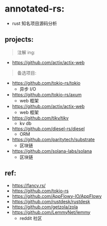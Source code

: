 # annotated-rs:

- rust 知名项目源码分析

## projects:

> 注解 ing:

- https://github.com/actix/actix-web

> 备选项目:

- https://github.com/tokio-rs/tokio
    - 异步 I/O
- https://github.com/tokio-rs/axum
    - web 框架
- https://github.com/actix/actix-web
    - web 框架
- https://github.com/tikv/tikv
    - kv db
- https://github.com/diesel-rs/diesel
    - ORM
- https://github.com/paritytech/substrate
    - 区块链
- https://github.com/solana-labs/solana
    - 区块链

## ref:

- https://fancy.rs/
- https://github.com/tokio-rs
- https://github.com/AppFlowy-IO/AppFlowy
- https://github.com/rustdesk/rustdesk
- https://github.com/getzola/zola
- https://github.com/LemmyNet/lemmy
    - reddit 社区